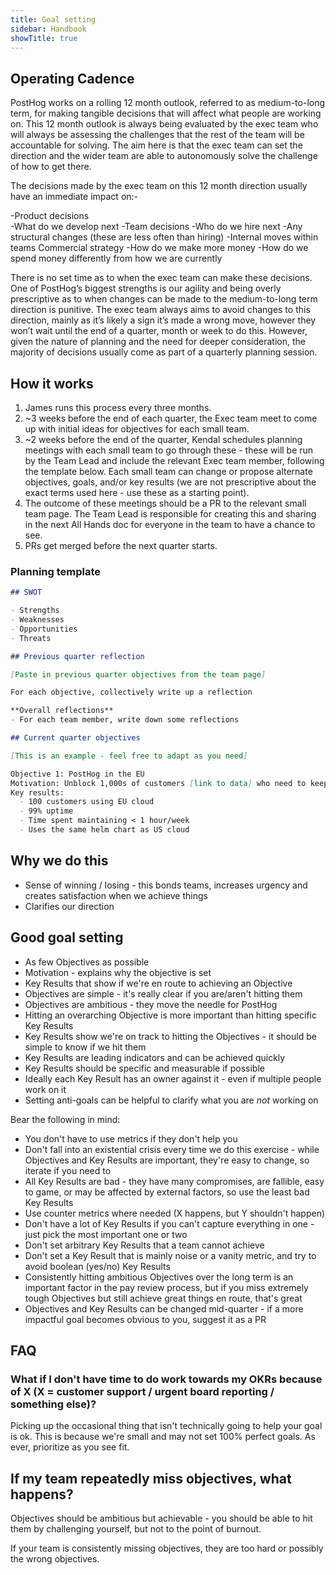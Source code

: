 ```yaml
---
title: Goal setting
sidebar: Handbook
showTitle: true
---
```


## Operating Cadence

PostHog works on a rolling 12 month outlook, referred to as medium-to-long term, for making tangible decisions that will affect what people are working on. This 12 month outlook is always being evaluated by the exec team who will always be assessing the challenges that the rest of the team will be accountable for solving. The aim here is that the exec team can set the direction and the wider team are able to autonomously solve the challenge of how to get there. 

The decisions made by the exec team on this 12 month direction usually have an immediate impact on:- 

-Product decisions	
  -What do we develop next 
-Team decisions
  -Who do we hire next
  -Any structural changes (these are less often than hiring)
  -Internal moves within teams
Commercial strategy
  -How do we make more money
  -How do we spend money differently from how we are currently

There is no set time as to when the exec team can make these decisions. One of PostHog’s biggest strengths is our agility and being overly prescriptive as to when changes can be made to the medium-to-long term direction is punitive. The exec team always aims to avoid changes to this direction, mainly as it’s likely a sign it’s made a wrong move, however they won’t wait until the end of a quarter, month or week to do this. However, given the nature of planning and the need for deeper consideration, the majority of decisions usually come as part of a quarterly planning session. 


## How it works

1. James runs this process every three months.
2. ~3 weeks before the end of each quarter, the Exec team meet to come up with initial ideas for objectives for each small team.
3. ~2 weeks before the end of the quarter, Kendal schedules planning meetings with each small team to go through these - these will be run by the Team Lead and include the relevant Exec team member, following the template below. Each small team can change or propose alternate objectives, goals, and/or key results (we are not prescriptive about the exact terms used here - use these as a starting point). 
4. The outcome of these meetings should be a PR to the relevant small team page. The Team Lead is responsible for creating this and sharing in the next All Hands doc for everyone in the team to have a chance to see.
5. PRs get merged before the next quarter starts.

### Planning template

```md
## SWOT

- Strengths
- Weaknesses
- Opportunities
- Threats

## Previous quarter reflection

[Paste in previous quarter objectives from the team page]

For each objective, collectively write up a reflection

**Overall reflections**
- For each team member, write down some reflections

## Current quarter objectives

[This is an example - feel free to adapt as you need]

Objective 1: PostHog in the EU
Motivation: Unblock 1,000s of customers [link to data] who need to keep data in the EU but are not capable of self hosting.
Key results:
  - 100 customers using EU cloud
  - 99% uptime
  - Time spent maintaining < 1 hour/week
  - Uses the same helm chart as US cloud
```  

## Why we do this

- Sense of winning / losing - this bonds teams, increases urgency and creates satisfaction when we achieve things
- Clarifies our direction

## Good goal setting

- As few Objectives as possible
- Motivation - explains why the objective is set
- Key Results that show if we're en route to achieving an Objective
- Objectives are simple - it's really clear if you are/aren't hitting them
- Objectives are ambitious - they move the needle for PostHog
- Hitting an overarching Objective is more important than hitting specific Key Results
- Key Results show we're on track to hitting the Objectives - it should be simple to know if we hit them
- Key Results are leading indicators and can be achieved quickly
- Key Results should be specific and measurable if possible
- Ideally each Key Result has an owner against it - even if multiple people work on it
- Setting anti-goals can be helpful to clarify what you are _not_ working on

Bear the following in mind:

- You don't have to use metrics if they don't help you
- Don't fall into an existential crisis every time we do this exercise - while Objectives and Key Results are important, they're easy to change, so iterate if you need to
- All Key Results are bad - they have many compromises, are fallible, easy to game, or may be affected by external factors, so use the least bad Key Results
- Use counter metrics where needed (X happens, but Y shouldn't happen)
- Don't have a lot of Key Results if you can't capture everything in one - just pick the most important one or two
- Don't set arbitrary Key Results that a team cannot achieve
- Don't set a Key Result that is mainly noise or a vanity metric, and try to avoid boolean (yes/no) Key Results
- Consistently hitting ambitious Objectives over the long term is an important factor in the pay review process, but if you miss extremely tough Objectives but still achieve great things en route, that's great
- Objectives and Key Results can be changed mid-quarter - if a more impactful goal becomes obvious to you, suggest it as a PR

## FAQ

### What if I don't have time to do work towards my OKRs because of X (X = customer support / urgent board reporting / something else)?

Picking up the occasional thing that isn't technically going to help your goal is ok. This is because we're small and may not set 100% perfect goals. As ever, prioritize as you see fit.

## If my team repeatedly miss objectives, what happens?

Objectives should be ambitious but achievable - you should be able to hit them by challenging yourself, but not to the point of burnout.

If your team is consistently missing objectives, they are too hard or possibly the wrong objectives.
